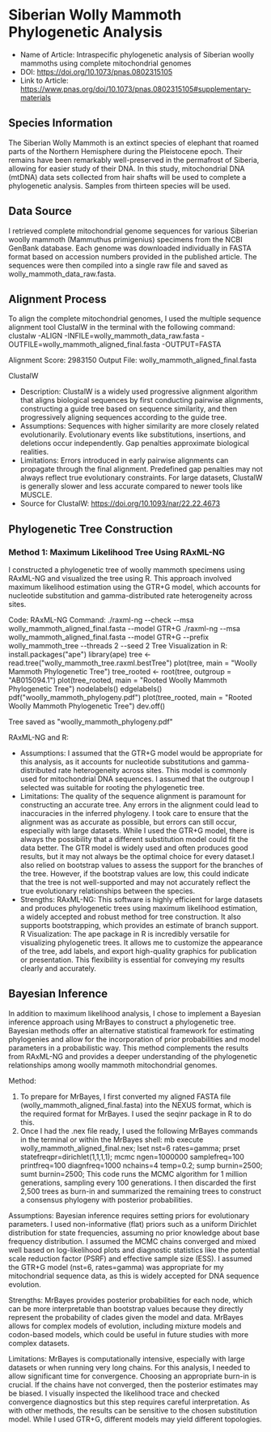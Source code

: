 # Siberian Wolly Mammoth Phylogenetic Analysis
- Name of Article: Intraspecific phylogenetic analysis of Siberian woolly mammoths using complete mitochondrial genomes
- DOI:  https://doi.org/10.1073/pnas.0802315105
- Link to Article: https://www.pnas.org/doi/10.1073/pnas.0802315105#supplementary-materials

## Species Information
The Siberian Wolly Mammoth is an extinct species of elephant that roamed parts of the Northern Hemisphere during the Pleistocene epoch. Their remains have been remarkably well-preserved in the permafrost of Siberia, allowing for easier study of their DNA. In this study, mitochondrial DNA (mtDNA) data sets collected from hair shafts will be used to complete a phylogenetic analysis. Samples from thirteen species will be used.

## Data Source
I retrieved complete mitochondrial genome sequences for various Siberian woolly mammoth (Mammuthus primigenius) specimens from the NCBI GenBank database. Each genome was downloaded individually in FASTA format based on accession numbers provided in the published article. The sequences were then compiled into a single raw file and saved as wolly_mammoth_data_raw.fasta.

## Alignment Process
To align the complete mitochondrial genomes, I used the multiple sequence alignment tool ClustalW in the terminal with the following command:
clustalw -ALIGN -INFILE=wolly_mammoth_data_raw.fasta -OUTFILE=wolly_mammoth_aligned_final.fasta -OUTPUT=FASTA

Alignment Score: 2983150
Output File: wolly_mammoth_aligned_final.fasta

ClustalW
- Description: ClustalW is a widely used progressive alignment algorithm that aligns biological sequences by first conducting pairwise alignments, constructing a guide tree based on sequence similarity, and then progressively aligning sequences according to the guide tree.
- Assumptions: Sequences with higher similarity are more closely related evolutionarily. Evolutionary events like substitutions, insertions, and deletions occur independently. Gap penalties approximate biological realities.
- Limitations: Errors introduced in early pairwise alignments can propagate through the final alignment. Predefined gap penalties may not always reflect true evolutionary constraints. For large datasets, ClustalW is generally slower and less accurate compared to newer tools like MUSCLE.
- Source for ClustalW: https://doi.org/10.1093/nar/22.22.4673

## Phylogenetic Tree Construction
### Method 1: Maximum Likelihood Tree Using RAxML-NG
I constructed a phylogenetic tree of woolly mammoth specimens using RAxML-NG and visualized the tree using R. This approach involved maximum likelihood estimation using the GTR+G model, which accounts for nucleotide substitution and gamma-distributed rate heterogeneity across sites.

Code: 
RAxML-NG Command:
./raxml-ng --check --msa wolly_mammoth_aligned_final.fasta --model GTR+G
./raxml-ng --msa wolly_mammoth_aligned_final.fasta --model GTR+G --prefix wolly_mammoth_tree --threads 2 --seed 2
Tree Visualization in R:
install.packages("ape")
library(ape)
tree <- read.tree("wolly_mammoth_tree.raxml.bestTree")
plot(tree, main = "Woolly Mammoth Phylogenetic Tree")
tree_rooted <- root(tree, outgroup = "AB015094.1")
plot(tree_rooted, main = "Rooted Woolly Mammoth Phylogenetic Tree")
nodelabels()
edgelabels()
pdf("woolly_mammoth_phylogeny.pdf")
plot(tree_rooted, main = "Rooted Woolly Mammoth Phylogenetic Tree")
dev.off()

Tree saved as "woolly_mammoth_phylogeny.pdf"

RAxML-NG and R:
- Assumptions: I assumed that the GTR+G model would be appropriate for this analysis, as it accounts for nucleotide substitutions and gamma-distributed rate heterogeneity across sites. This model is commonly used for mitochondrial DNA sequences. I assumed that the outgroup I selected was suitable for rooting the phylogenetic tree.
- Limitations: The quality of the sequence alignment is paramount for constructing an accurate tree. Any errors in the alignment could lead to inaccuracies in the inferred phylogeny. I took care to ensure that the alignment was as accurate as possible, but errors can still occur, especially with large datasets. While I used the GTR+G model, there is always the possibility that a different substitution model could fit the data better. The GTR model is widely used and often produces good results, but it may not always be the optimal choice for every dataset.I also relied on bootstrap values to assess the support for the branches of the tree. However, if the bootstrap values are low, this could indicate that the tree is not well-supported and may not accurately reflect the true evolutionary relationships between the species.
- Strengths: RAxML-NG: This software is highly efficient for large datasets and produces phylogenetic trees using maximum likelihood estimation, a widely accepted and robust method for tree construction. It also supports bootstrapping, which provides an estimate of branch support. R Visualization: The ape package in R is incredibly versatile for visualizing phylogenetic trees. It allows me to customize the appearance of the tree, add labels, and export high-quality graphics for publication or presentation. This flexibility is essential for conveying my results clearly and accurately.

## Bayesian Inference
In addition to maximum likelihood analysis, I chose to implement a Bayesian inference approach using MrBayes to construct a phylogenetic tree. Bayesian methods offer an alternative statistical framework for estimating phylogenies and allow for the incorporation of prior probabilities and model parameters in a probabilistic way. This method complements the results from RAxML-NG and provides a deeper understanding of the phylogenetic relationships among woolly mammoth mitochondrial genomes.

Method:
1. To prepare for MrBayes, I first converted my aligned FASTA file (wolly_mammoth_aligned_final.fasta) into the NEXUS format, which is the required format for MrBayes. I used the seqinr package in R to do this. 
2. Once I had the .nex file ready, I used the following MrBayes commands in the terminal or within the MrBayes shell:
mb
execute wolly_mammoth_aligned_final.nex;
lset nst=6 rates=gamma;
prset statefreqpr=dirichlet(1,1,1,1);
mcmc ngen=1000000 samplefreq=100 printfreq=100 diagnfreq=1000 nchains=4 temp=0.2;
sump burnin=2500;
sumt burnin=2500;
This code runs the MCMC algorithm for 1 million generations, sampling every 100 generations. I then discarded the first 2,500 trees as burn-in and summarized the remaining trees to construct a consensus phylogeny with posterior probabilities.

Assumptions: Bayesian inference requires setting priors for evolutionary parameters. I used non-informative (flat) priors such as a uniform Dirichlet distribution for state frequencies, assuming no prior knowledge about base frequency distribution.  I assumed the MCMC chains converged and mixed well based on log-likelihood plots and diagnostic statistics like the potential scale reduction factor (PSRF) and effective sample size (ESS). I assumed the GTR+G model (nst=6, rates=gamma) was appropriate for my mitochondrial sequence data, as this is widely accepted for DNA sequence evolution.

Strengths: MrBayes provides posterior probabilities for each node, which can be more interpretable than bootstrap values because they directly represent the probability of clades given the model and data. MrBayes allows for complex models of evolution, including mixture models and codon-based models, which could be useful in future studies with more complex datasets.

Limitations: MrBayes is computationally intensive, especially with large datasets or when running very long chains. For this analysis, I needed to allow significant time for convergence. Choosing an appropriate burn-in is crucial. If the chains have not converged, then the posterior estimates may be biased. I visually inspected the likelihood trace and checked convergence diagnostics but this step requires careful interpretation. As with other methods, the results can be sensitive to the chosen substitution model. While I used GTR+G, different models may yield different topologies.
